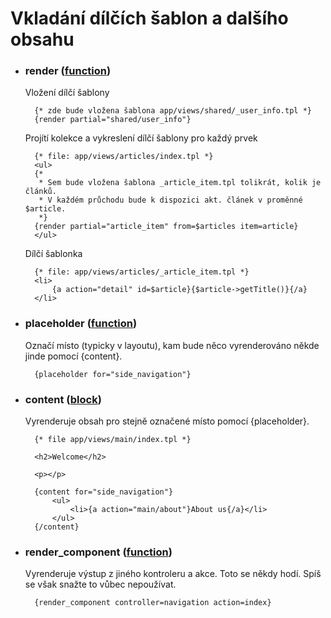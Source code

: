 Vkladání dílčích šablon a dalšího obsahu
========================================

* ### render ([function](https://github.com/yarri/Atk14/blob/master/src/atk14/helpers/function.render.php))

	Vložení dílčí šablony

		{* zde bude vložena šablona app/views/shared/_user_info.tpl *}
		{render partial="shared/user_info"}

	Projítí kolekce a vykreslení dílčí šablony pro každý prvek

		{* file: app/views/articles/index.tpl *}
		<ul>
		{*
		 * Sem bude vložena šablona _article_item.tpl tolikrát, kolik je článků.
		 * V každém průchodu bude k dispozici akt. článek v proměnné $article.
		 *}
		{render partial="article_item" from=$articles item=article}
		</ul>

	Dílčí šablonka

		{* file: app/views/articles/_article_item.tpl *}
		<li>
			{a action="detail" id=$article}{$article->getTitle()}{/a}
		</li>

* ### placeholder ([function](https://github.com/yarri/Atk14/blob/master/src/atk14/helpers/function.placeholder.php))
	
	Označí místo (typicky v layoutu), kam bude něco vyrenderováno někde jinde pomocí {content}.

		{placeholder for="side_navigation"}

* ### content ([block](https://github.com/yarri/Atk14/blob/master/src/atk14/helpers/block.content.php))

	Vyrenderuje obsah pro stejně označené místo pomocí {placeholder}.

		{* file app/views/main/index.tpl *}

		<h2>Welcome</h2>

		<p></p>

		{content for="side_navigation"}
			<ul>
				<li>{a action="main/about"}About us{/a}</li>
			</ul>
		{/content}

* ### render_component ([function](https://github.com/yarri/Atk14/blob/master/src/atk14/helpers/function.render_component.php))

	Vyrenderuje výstup z jiného kontroleru a akce. Toto se někdy hodí. Spíš se však snažte to vůbec nepoužívat.
		
		{render_component controller=navigation action=index}
